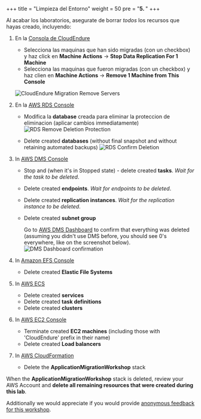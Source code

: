 +++
title = "Limpieza del Entorno"
weight = 50
pre = "<b>5. </b>"
+++

Al acabar los laboratorios, asegurate de borrar _todos_ los recursos que hayas creado, incluyendo:

1. En la <a href="https://console.cloudendure.com" target="_blank">Consola de CloudEndure</a>       
   - Selecciona las maquinas que han sido migradas (con un checkbox) y haz click en **Machine Actions** -> **Stop Data Replication For 1 Machine**
   - Selecciona las maquinas que fueron migradas (con un checkbox) y haz clien en **Machine Actions** -> **Remove 1 Machine from This Console**

    ![CloudEndure Migration Remove Servers](/cleanup/ce-stop-remove-from-console.eng.png)

2. En la  <a href="https://us-west-2.console.aws.amazon.com/rds/home?region=us-west-2#databases:" target="_blank">AWS RDS Console</a>         
   - Modifica la **database** creada para eliminar la proteccion de eliminacion (aplicar cambios immediatamente)
    ![RDS Remove Deletion Protection](/cleanup/db-remove-deletion-protection.en.png)

   - Delete created **databases** (without final snapshot and without retaining automated backups)
    ![RDS Confirm Deletion](/cleanup/db-delete-confirm.en.png)

3. In <A href="https://us-west-2.console.aws.amazon.com/dms/v2/home?region=us-west-2#replicationInstances" target="_blank">AWS DMS Console</a>            
   - Stop and (when it's in Stopped state) - delete created **tasks**. *Wait for the task to be deleted*.
   - Delete created **endpoints**. *Wait for endpoints to be deleted*.
   - Delete created **replication instances**. *Wait for the replication instance to be deleted*.
   - Delete created **subnet group**

     Go to <a href="https://us-west-2.console.aws.amazon.com/dms/v2/home?region=us-west-2#dashboard" target="_blank">AWS DMS Dashboard</a> to confirm that everything was deleted (assuming you didn't use DMS before, you should see 0's everywhere, like on the screenshot below).
     ![DMS Dashboard confirmation](/cleanup/dms-dashboard-final.en.png)

4. In <a href="https://us-west-2.console.aws.amazon.com/efs/home?region=us-west-2" target="_blank">Amazon EFS Console</a>        
   - Delete created **Elastic File Systems**

5. In <a href="https://us-west-2.console.aws.amazon.com/ecs/home?region=us-west-2#/getStarted" target="_blank">AWS ECS</a>      
   - Delete created **services**
   - Delete created **task definitions**
   - Delete created **clusters**  

6. In <a href="https://us-west-2.console.aws.amazon.com/ec2/v2/home?region=us-west-2#Home:" target="_blank">AWS EC2 Console</a>      
   - Terminate created **EC2 machines** (including those with 'CloudEndure' prefix in their name)
   - Delete created **Load balancers**

7. In <a href="https://us-west-2.console.aws.amazon.com/cloudformation/home?region=us-west-2#/stacks" target="_blank">AWS CloudFormation</a>            
   - Delete the **ApplicationMigrationWorkshop** stack

When the **ApplicationMigrationWorkshop** stack is deleted, review your AWS Account and **delete all remaining resources that were created during this lab**.

Additionally we would appreciate if you would provide <a href="https://amazonmr.au1.qualtrics.com/jfe/form/SV_0dfrnubGKXavgR7">anonymous feedback for this workshop</a>.
